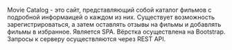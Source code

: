 Movie Catalog - это сайт, представляющий собой каталог фильмов c подробной информаицей о каждом из них. 
Существует возможность зарегистрироваться, а затем оставлять отзывы на фильмы и добавлять фильмы в избранное.
Является SPA. Вёрстка осуществлена на Bootstrap. Запросы к серверу осуществляются через REST API.
